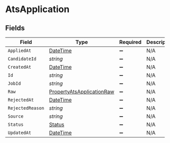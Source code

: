 # AtsApplication


## Fields

| Field                                                                                 | Type                                                                                  | Required                                                                              | Description                                                                           |
| ------------------------------------------------------------------------------------- | ------------------------------------------------------------------------------------- | ------------------------------------------------------------------------------------- | ------------------------------------------------------------------------------------- |
| `AppliedAt`                                                                           | [DateTime](https://learn.microsoft.com/en-us/dotnet/api/system.datetime?view=net-5.0) | :heavy_minus_sign:                                                                    | N/A                                                                                   |
| `CandidateId`                                                                         | *string*                                                                              | :heavy_minus_sign:                                                                    | N/A                                                                                   |
| `CreatedAt`                                                                           | [DateTime](https://learn.microsoft.com/en-us/dotnet/api/system.datetime?view=net-5.0) | :heavy_minus_sign:                                                                    | N/A                                                                                   |
| `Id`                                                                                  | *string*                                                                              | :heavy_minus_sign:                                                                    | N/A                                                                                   |
| `JobId`                                                                               | *string*                                                                              | :heavy_minus_sign:                                                                    | N/A                                                                                   |
| `Raw`                                                                                 | [PropertyAtsApplicationRaw](../../Models/Components/PropertyAtsApplicationRaw.md)     | :heavy_minus_sign:                                                                    | N/A                                                                                   |
| `RejectedAt`                                                                          | [DateTime](https://learn.microsoft.com/en-us/dotnet/api/system.datetime?view=net-5.0) | :heavy_minus_sign:                                                                    | N/A                                                                                   |
| `RejectedReason`                                                                      | *string*                                                                              | :heavy_minus_sign:                                                                    | N/A                                                                                   |
| `Source`                                                                              | *string*                                                                              | :heavy_minus_sign:                                                                    | N/A                                                                                   |
| `Status`                                                                              | [Status](../../Models/Components/Status.md)                                           | :heavy_minus_sign:                                                                    | N/A                                                                                   |
| `UpdatedAt`                                                                           | [DateTime](https://learn.microsoft.com/en-us/dotnet/api/system.datetime?view=net-5.0) | :heavy_minus_sign:                                                                    | N/A                                                                                   |